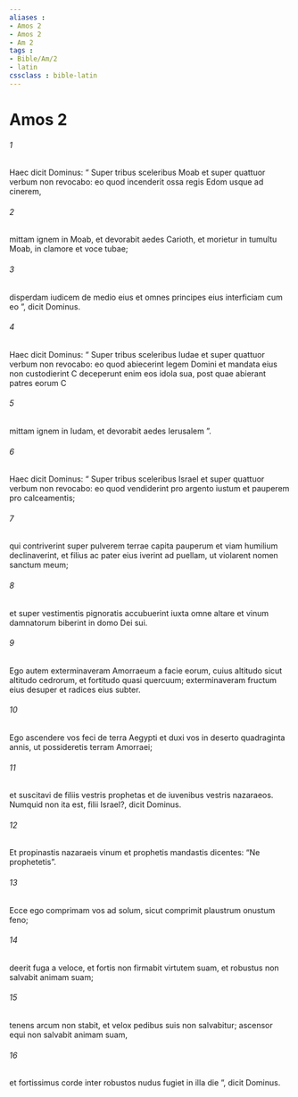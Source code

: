 ```yaml
---
aliases : 
- Amos 2
- Amos 2
- Am 2
tags : 
- Bible/Am/2
- latin
cssclass : bible-latin
---
```


# Amos 2

###### 1
Haec dicit Dominus: “ Super tribus sceleribus Moab et super quattuor verbum non revocabo: eo quod incenderit ossa regis Edom usque ad cinerem,
###### 2
mittam ignem in Moab, et devorabit aedes Carioth, et morietur in tumultu Moab, in clamore et voce tubae;
###### 3
disperdam iudicem de medio eius et omnes principes eius interficiam cum eo ”, dicit Dominus.
###### 4
Haec dicit Dominus: “ Super tribus sceleribus Iudae et super quattuor verbum non revocabo: eo quod abiecerint legem Domini et mandata eius non custodierint C deceperunt enim eos idola sua, post quae abierant patres eorum C
###### 5
mittam ignem in Iudam, et devorabit aedes Ierusalem ”.
###### 6
Haec dicit Dominus: “ Super tribus sceleribus Israel et super quattuor verbum non revocabo: eo quod vendiderint pro argento iustum et pauperem pro calceamentis;
###### 7
qui contriverint super pulverem terrae capita pauperum et viam humilium declinaverint, et filius ac pater eius iverint ad puellam, ut violarent nomen sanctum meum;
###### 8
et super vestimentis pignoratis accubuerint iuxta omne altare et vinum damnatorum biberint in domo Dei sui.
###### 9
Ego autem exterminaveram Amorraeum a facie eorum, cuius altitudo sicut altitudo cedrorum, et fortitudo quasi quercuum; exterminaveram fructum eius desuper et radices eius subter.
###### 10
Ego ascendere vos feci de terra Aegypti et duxi vos in deserto quadraginta annis, ut possideretis terram Amorraei;
###### 11
et suscitavi de filiis vestris prophetas et de iuvenibus vestris nazaraeos. Numquid non ita est, filii Israel?, dicit Dominus.
###### 12
Et propinastis nazaraeis vinum et prophetis mandastis dicentes: “Ne prophetetis”.
###### 13
Ecce ego comprimam vos ad solum, sicut comprimit plaustrum onustum feno;
###### 14
deerit fuga a veloce, et fortis non firmabit virtutem suam, et robustus non salvabit animam suam;
###### 15
tenens arcum non stabit, et velox pedibus suis non salvabitur; ascensor equi non salvabit animam suam,
###### 16
et fortissimus corde inter robustos nudus fugiet in illa die ”, dicit Dominus.
